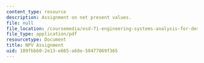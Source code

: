 ```yaml
---
content_type: resource
description: Assignment on net present values.
file: null
file_location: /coursemedia/esd-71-engineering-systems-analysis-for-design-fall-2008/109fbb602e13e665a68e58477069f365_npv.pdf
file_type: application/pdf
resourcetype: Document
title: NPV Assignment
uid: 109fbb60-2e13-e665-a68e-58477069f365
---
```

